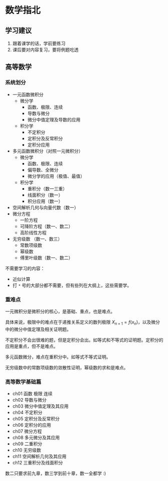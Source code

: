 # 数学指北

## 学习建议

1. 跟着课学的话，学前要练习
2. 课后要对内容复习，要将例题吃透

## 高等数学

### 系统划分

-   一元函数微积分
    -   微分学
        -   函数、极限、连续
        -   导数与微分
        -   微分中值定理及导数的应用
    -   积分学
        -   不定积分
        -   定积分及反常积分
        -   定积分应用
-   多元函数微积分（对照一元微积分）
    -   微分学
        -   函数、极限、连续
        -   偏导数、全微分
        -   微分学的应用（极值、最值）
    -   积分学
        -   重积分（数一三重）
        -   线面积分（数一）
        -   积分应用（数一）
-   空间解析几何与向量代数（数一）
-   微分方程
    -   一阶方程
    -   可降阶方程（数一、数二）
    -   高阶线性方程
-   无穷级数 （数一、数三）
    -   常数项级数
    -   幂级数
    -   傅里叶级数（数一、数二）

不需要学习的内容：

-   近似计算
-   打 `*` 号的大部分都不需要，但有些列在大纲上，这些需要学。

### 重难点

一元微积分是微积分的核心，是基础、重点，也是难点。

具体来说，极限中的难点在于递推关系定义的数列极限 $X_{n+1} = f(x_n)$，以及微分中的微分中值定理及相关证明题。

不定积分不会出很难的题，但是定积分会出。如等式和不等式的证明题。定积分的应用是重点，但不是难点。

多元函数微分，难点在重积分中。如等式不等式证明。

无穷级数中的常数项级数的敛散性证明，幂级数的求和是难点。

### 高等数学基础篇

-   ch01 函数 极限 连续
-   ch02 导数与微分
-   ch03 微分中值定理及其应用
-   ch04 不定积分
-   ch05 定积分及反常积分
-   ch06 定积分的应用
-   ch07 微分方程
-   ch08 多元微分及其应用
-   ch09 二重积分
-   ch10 无穷级数
-   ch11 空间解析几何及其应用
-   ch12 三重积分及线面积分

数二只要求前九章，数三学到前十章，数一全都学 :)
